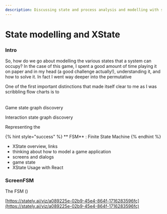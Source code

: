 ```yaml
---
description: Discussing state and process analysis and modelling with state machines
---
```


# State modelling and XState

### Intro

So, how do we go about modelling the various states that a system can occupy? In the case of this game, I spent a good amount of time playing it on paper and in my head (a good challenge actually!), understanding it, and how to solve it. In fact I went way deeper into the permutative

One of the first important distinctions that made itself clear to me as I was scribbling flow charts  is to \
\
\
Game state graph discovery







Interaction state graph discovery 





Representing the 









{% hint style="success" %}
**    FSM** : Finite State Machine
{% endhint %}

* XState overview, links
* thinking about how to model a game application
* screens and dialogs
* game state
* XState Usage with React 

### ScreenFSM

The FSM ()



[https://stately.ai/viz/a089225e-02b9-45e4-864f-1716283596fc](https://stately.ai/viz/a089225e-02b9-45e4-864f-1716283596fc)

